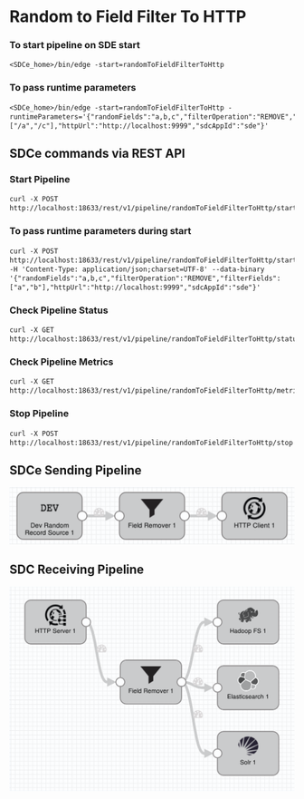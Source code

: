 # Random to Field Filter To HTTP

### To start pipeline on SDE start

    <SDCe_home>/bin/edge -start=randomToFieldFilterToHttp

### To pass runtime parameters

    <SDCe_home>/bin/edge -start=randomToFieldFilterToHttp -runtimeParameters='{"randomFields":"a,b,c","filterOperation":"REMOVE","filterFields":["/a","/c"],"httpUrl":"http://localhost:9999","sdcAppId":"sde"}'


## SDCe commands via REST API

### Start Pipeline
    curl -X POST http://localhost:18633/rest/v1/pipeline/randomToFieldFilterToHttp/start

### To pass runtime parameters during start
    curl -X POST http://localhost:18633/rest/v1/pipeline/randomToFieldFilterToHttp/start -H 'Content-Type: application/json;charset=UTF-8' --data-binary '{"randomFields":"a,b,c","filterOperation":"REMOVE","filterFields":["a","b"],"httpUrl":"http://localhost:9999","sdcAppId":"sde"}'

### Check Pipeline Status
    curl -X GET http://localhost:18633/rest/v1/pipeline/randomToFieldFilterToHttp/status

### Check Pipeline Metrics
    curl -X GET http://localhost:18633/rest/v1/pipeline/randomToFieldFilterToHttp/metrics

### Stop Pipeline
    curl -X POST http://localhost:18633/rest/v1/pipeline/randomToFieldFilterToHttp/stop


## SDCe Sending Pipeline

![Image of SDCe Sending Pipeline](edge.png)


## SDC Receiving Pipeline

![Image of SDC Receiving Pipeline](sdchttp.png)
